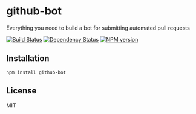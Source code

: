 # github-bot

Everything you need to build a bot for submitting automated pull requests

[![Build Status](https://travis-ci.org/ForbesLindesay/github-bot.png?branch=master)](https://travis-ci.org/ForbesLindesay/github-bot)
[![Dependency Status](https://david-dm.org/ForbesLindesay/github-bot.png)](https://david-dm.org/ForbesLindesay/github-bot)
[![NPM version](https://img.shields.io/npm/v/github-bot.svg)](https://www.npmjs.com/package/github-bot)

## Installation

    npm install github-bot

## License

  MIT
